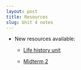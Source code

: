 ```yaml
---
layout: post
title: Resources
slug: Unit 4 notes
---
```


* New resources available:

    * [Life history unit](../../../life.html)

    * [Midterm 2](../../../midterm2.html)

